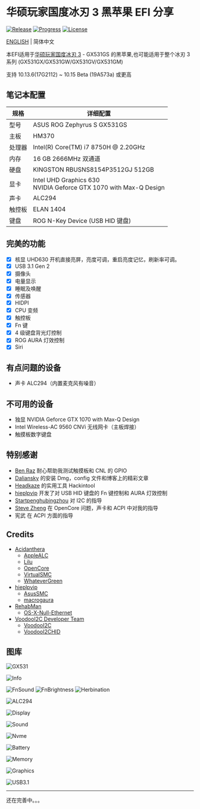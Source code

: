 # 华硕玩家国度冰刃 3 黑苹果 EFI 分享

[![Release](https://img.shields.io/github/release/williambj1/Hackintosh-EFI-Asus-Zephyrus-S-GX531.svg)](https://github.com/williambj1/Hackintosh-EFI-Asus-Zephyrus-S-GX531/releases)
[![Progress](https://img.shields.io/badge/Progress-完善中-ff69b4.svg)](https://github.com/williambj1/Hackintosh-EFI-Asus-Zephyrus-S-GX531/blob/master/README.md)
[![License](https://img.shields.io/badge/License-GPLv3-lightgrey.svg)](https://github.com/williambj1/Hackintosh-EFI-Asus-Zephyrus-S-GX531/blob/master/LICENSE)

[ENGLISH](https://github.com/williambj1/Hackintosh-EFI-Asus-Zephyrus-S-GX531/tree/master/README.md) | 简体中文

本EFI适用于[华硕玩家国度冰刃 3](https://www.asus.com.cn/ROG-Republic-Of-Gamers/ROG-Zephyrus-S-GX531/) - GX531GS 的黑苹果,也可能适用于整个冰刃 3 系列 (GX531GX/GX531GW/GX531GV/GX531GM)

支持 10.13.6(17G2112) ~ 10.15 Beta (19A573a) 或更高

## 笔记本配置

| 规格   | 详细配置                                                                |
| ------ | ----------------------------------------------------------------------- |
| 型号   | ASUS ROG Zephyrus S GX531GS                                             |
| 主板   | HM370                                                                   |
| 处理器 | Intel(R) Core(TM) i7 8750H @ 2.20GHz                                    |
| 内存   | 16 GB  2666MHz 双通道                                                   |
| 硬盘   | KINGSTON RBUSNS8154P3512GJ 512GB                                        |
| 显卡   | Intel UHD Graphics 630 <br /> NVIDIA Geforce GTX 1070 with Max-Q Design |
| 声卡   | ALC294                                                                  |
| 触控板 | ELAN 1404                                                               |
| 键盘   | ROG N-Key Device (USB HID 键盘)                                         |

## 完美的功能

- [x] 核显 UHD630 开机直接亮屏，亮度可调，重启亮度记忆，刷新率可调。
- [x] USB 3.1 Gen 2
- [x] 摄像头
- [x] 电量显示
- [x] 睡眠及唤醒
- [x] 传感器
- [x] HIDPI
- [x] CPU 变频
- [x] 触控板
- [x] Fn 键
- [x] 4 级键盘背光灯控制
- [x] ROG AURA 灯效控制
- [x] Siri

## 有点问题的设备

- 声卡 ALC294（内置麦克风有噪音）
  
## 不可用的设备

- 独显 NVIDIA Geforce GTX 1070 with Max-Q Design
- Intel Wireless-AC 9560 CNVi 无线网卡（主板焊接）
- 触摸板数字键盘

## 特别感谢

- [Ben Raz](https://github.com/ben9923) 耐心帮助我测试触摸板和 CNL 的 GPIO
- [Daliansky](https://github.com/daliansky) 的安装 Dmg，config 文件和博客上的精彩文章
- [Headkaze](https://github.com/headkaze) 的实用工具 Hackintool
- [hieplpvip](https://github.com/hieplpvip) 开发了对 USB HID 键盘的 Fn 键控制和 AURA 灯效控制
- [Startpenghubingzhou](https://github.com/penghubingzhou) 对 I2C 的指导
- [Steve Zheng](https://github.com/stevezhengshiqi) 在 OpenCore 问题，声卡和 ACPI 中对我的指导
- 宪武 在 ACPI 方面的指导

## Credits

- [Acidanthera](https://github.com/acidanthera)
  - [AppleALC](https://github.com/acidanthera/AppleALC)
  - [Lilu](https://github.com/acidanthera/Lilu)
  - [OpenCore](https://github.com/acidanthera/OpenCorePkg)
  - [VirtualSMC](https://github.com/acidanthera/VirtualSMC)
  - [WhateverGreen](https://github.com/acidanthera/WhateverGreen)
- [hieplpvip](https://github.com/hieplpvip)
  - [AsusSMC](https://github.com/hieplpvip/AsusSMC)
  - [macrogaura](https://github.com/hieplpvip/macrogaura)
- [RehabMan](https://github.com/RehabMan)
  - [OS-X-Null-Ethernet](https://github.com/RehabMan/OS-X-Null-Ethernet)
- [VoodooI2C Developer Team](https://voodooi2c.github.io/#Credits%20and%20Acknowledgments/Credits%20and%20Acknowledgments)
  - [VoodooI2C](https://github.com/alexandred/VoodooI2C)
  - [VoodooI2CHID](https://github.com/alexandred/VoodooI2C)

## 图库

![GX531](https://github.com/williambj1/Hackintosh-EFI-Asus-Zephyrus-S-GX531/blob/master/Resources/GX531.png)

![Info](https://github.com/williambj1/Hackintosh-EFI-Asus-Zephyrus-S-GX531/blob/master/Resources/1.png)

![FnSound](https://github.com/williambj1/Hackintosh-EFI-Asus-Zephyrus-S-GX531/blob/master/Resources/2.png)
![FnBrightness](https://github.com/williambj1/Hackintosh-EFI-Asus-Zephyrus-S-GX531/blob/master/Resources/3.png)
![Herbination](https://github.com/williambj1/Hackintosh-EFI-Asus-Zephyrus-S-GX531/blob/master/Resources/Herbination.png)

![ALC294](https://github.com/williambj1/Hackintosh-EFI-Asus-Zephyrus-S-GX531/blob/master/Resources/4.png)

![Display](https://github.com/williambj1/Hackintosh-EFI-Asus-Zephyrus-S-GX531/blob/master/Resources/5.png)

![Sound](https://github.com/williambj1/Hackintosh-EFI-Asus-Zephyrus-S-GX531/blob/master/Resources/6.png)

![Nvme](https://github.com/williambj1/Hackintosh-EFI-Asus-Zephyrus-S-GX531/blob/master/Resources/7.png)

![Battery](https://github.com/williambj1/Hackintosh-EFI-Asus-Zephyrus-S-GX531/blob/master/Resources/8.png)

![Memory](https://github.com/williambj1/Hackintosh-EFI-Asus-Zephyrus-S-GX531/blob/master/Resources/9.png)

![Graphics](https://github.com/williambj1/Hackintosh-EFI-Asus-Zephyrus-S-GX531/blob/master/Resources/10.png)

![USB3.1](https://github.com/williambj1/Hackintosh-EFI-Asus-Zephyrus-S-GX531/blob/master/Resources/11.png)

---

还在完善中。。。
